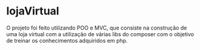 # lojaVirtual
O projeto foi feito utilizando POO e MVC, que consiste na construção de uma loja virtual com a utilização de várias libs do composer com o objetivo de treinar os conhecimentos adquiridos em php.
